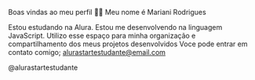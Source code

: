 Boas vindas ao meu perfil 💙💙
Meu nome é Mariani Rodrigues

Estou estudando na Alura.
Estou me desenvolvendo na linguagem JavaScript.
Utilizo esse espaço para minha organização e compartilhamento dos meus projetos desenvolvidos
Voce pode entrar em contato comigo;
alurastartestudante@email.com

@alurastartestudante

 
